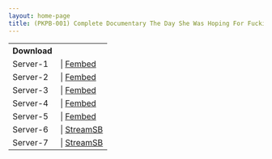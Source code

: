 ```yaml
---
layout: home-page
title: (PKPB-001) Complete Documentary The Day She Was Hoping For Fucking H-Cup Beauty Mina Kitano Over And Over Mina Kitano
---
```


<table><tbody>
<tr>
<th>Download</th>
</tr>
<tr>
<td>Server-1</td>
<td>| <a href="https://fakyutube.com/f/7j70mtgw2-6dw4l" target="_blank">Fembed</a></td>
</tr>
<tr>
<td>Server-2</td>
<td>| <a href="https://watchjavnow.xyz/f/r2j0gae031j-d88" target="_blank">Fembed</a><br /></td>
</tr>
<tr>
<td>Server-3</td>
<td>| <a href="https://mycloudzz.com/f/qxgelueqmdm13n8" target="_blank">Fembed</a></td>
</tr>
<tr>
<td>Server-4</td>
<td>| <a href="https://mycloudzz.com/f/-jq1rcpe4x55487" target="_blank">Fembed</a></td>
</tr>
<tr>
<td>Server-5</td>
<td>| <a href="https://mycloudzz.com/f/5j6e7cdp-8wwgeg" target="_blank">Fembed</a></td>
</tr>
<tr>
<td>Server-6</td>
<td>| <a href="https://streamsb.net/fdhdozpsuubw.html" target="_blank">StreamSB</a></td>
</tr>
<tr>
<td>Server-7</td>
<td>| <a href="https://javside.com/owdpekh929p6.html" target="_blank">StreamSB</a><br /></td>
</tr>
</tbody></table>
